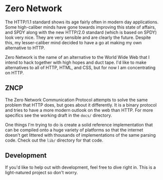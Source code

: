 # Zero Network

The HTTP/1.1 standard shows its age fairly often in modern day applications. Some high-caliber minds have gone towards improving this state of affairs, and SPDY along with the new HTTP/2.0 standard (which is based on SPDY) look very nice. They are very sensible and are clearly the future. Despite this, my lesser-caliber mind decided to have a go at making my own alternative to HTTP.

Zero Network is the name of an alternative to the World Wide Web that I intend to hack together with high hopes and duct tape. I'd like to make alternatives to all of HTTP, HTML, and CSS, but for now I am concentrating on HTTP.

## ZNCP

The Zero Network Communication Protocol attempts to solve the same problem that HTTP does, but goes about it differently. It is a binary protocol and tries to have a more modern outlook on the web than HTTP. For more specifics see the working draft in the `docs/` directory.

One things I'm trying to do is create a solid reference implementation that can be compiled onto a huge variety of platforms so that the internet doesn't get littered with thousands of implementations of the same parsing code. Check out the `lib/` directory for that code.

## Development

If you'd like to help out with development, feel free to dive right in. This is a light-natured project so don't worry.
